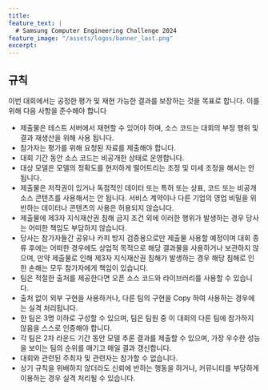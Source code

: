 ```yaml
---
title:
feature_text: |
  # Samsung Computer Engineering Challenge 2024
feature_image: "/assets/logos/banner_last.png"
excerpt:
---
```

## 규칙

이번 대회에서는 공정한 평가 및 재현 가능한 결과를 보장하는 것을 목표로 합니다. 이를 위해 다음 사항을 준수해야 합니다  

* 제출물은 테스트 서버에서 재현할 수 있어야 하며, 소스 코드는 대회의 부정 행위 및 결과 재생산을 위해 사용 됩니다.
* 참가자는 평가를 위해 요청된 자료를 제출해야 합니다.
* 대회 기간 동안 소스 코드는 비공개한 상태로 운영합니다.
* 대상 모델은 모델의 정확도를 현저하게 떨어트리는 조정 및 미세 조정을 해서는 안 됩니다.
* 제출물은 저작권이 있거나 독점적인 데이터 또는 특허 또는 상표, 코드 또는 비공개 소스 콘텐츠를 사용해서는 안 됩니다. 서비스 계약이나 다른 기업의 영업 비밀을 위반하는 데이터나 콘텐츠의 사용은 허용되지 않습니다.
* 제출물에 제3자 지식재산권 침해 금지 조건 외에 이러한 행위가 발생하는 경우 당사는 어떠한 책임도 부담하지 않습니다.
* 당사는 참가자들간 공유나 카피 방지 검증용으로만 제출물 사용할 예정이며 대회 종류 후에는 어떠한 경우에도 상업적 목적으로 해당 결과물을 사용하거나 보관하지 않으며, 만약 제출물로 인해 제3자 지식재산권 침해가 발생하는 경우 해당 침해로 인한 손해는 모두 참가자에게 책임이 있습니다.
* 팀은 적절한 출처를 제공한다면 오픈 소스 코드와 라이브러리를 사용할 수 있습니다.
* 출처 없이 외부 구현을 사용하거나, 다른 팀의 구현을 Copy 하여 사용하는 경우에는 실격 처리됩니다.
* 한 팀은 3명 이하로 구성할 수 있으며, 팀은 팀원 중 이 대회의 다른 팀에 참가하지 않음을 스스로 인증해야 합니다.
* 각 팀은 2차 라운드 기간 동안 모델 추론 결과를 제출할 수 있으며, 가장 우수한 성능을 보이는 팀의 순위를 매기고 매일 결과 갱신합니다.  
* 대회와 관련된 주최자 및 관련자는 참가할 수 없습니다.
* 상기 규칙을 위배하지 않더라도 신뢰에 반하는 행동을 하거나, 커뮤니티를 부당하게 이용하는 경우 실격 처리될 수 있습니다.

<!--

<hr />

## Rules

The competition aims to ensure fair evaluation and reproducible results. To achieve this, you must comply with the following guidelines  

* Submissions must be reproducible on a test server. Submissions, Source code is used to reproduce cheating and reproduce results in competitions.
* Participants must submit the requested materials for evaluation.
* During the competition, the source code is kept private.
* The target model should not be subject to adjustments and fine-tuning (retraining) that significantly reduce the accuracy of the model.  
* Submissions must not use copyrighted or proprietary data or patent or trade mark, code, or closed-source content. Use of data or content that violates a service agreement or another company's trade secrets is not permitted.
* We will have no liability if your Submission contains any such conduct, other than that it does not infringe any third party's intellectual property rights.
* We will only use the submitted results for sharing among participants or for copy protection checks, and will not use or retain them for commercial purposes after the competition ends, and participants will be liable for any damages resulting from any infringement of a third party's intellectual property rights as a result of their submission.
* Teams can use open source code and libraries as long as they provide proper attribution.  
* Using an external implementation without attribution, or copying another team's implementation, will result in disqualification.  
* A team can consist of no more than three people. Teams must self-certify that none of their team members are participating on another team in this competition.  
* Each team can submit model inference results during the second round, rank the best-performing team, and update the results every day.  
* Organizers and those associated with the competition are not eligible to participate.  
* Even if you don't violate any of the above rules, you may be disqualified if you act in a way that violates trust or exploit the community.  

-->
